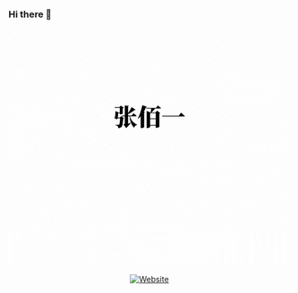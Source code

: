 ### Hi there 👋


![image](https://github.com/zhangbaiyi/zhangbaiyi/blob/main/readme_bio.gif)

<p align='center'>
    <a href="https://twitter.com/baiyizhang" target="_blank"><img alt="Website" src="https://img.shields.io/twitter/follow/baiyizhang?style=social"></a>
</p>



